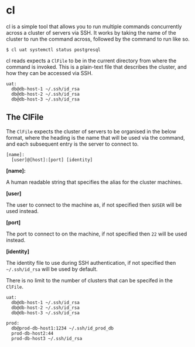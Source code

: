# cl

cl is a simple tool that allows you to run multiple commands concurrently
across a cluster of servers via SSH. It works by taking the name of the cluster
to run the command across, followed by the command to run like so.

```
$ cl uat systemctl status postgresql
```

cl reads expects a `ClFile` to be in the current directory from where the
command is invoked. This is a plain-text file that describes the cluster, and
how they can be accessed via SSH.

```
uat:
  db@db-host-1 ~/.ssh/id_rsa
  db@db-host-2 ~/.ssh/id_rsa
  db@db-host-3 ~/.ssh/id_rsa
```

## The ClFile

The `ClFile` expects the cluster of servers to be organised in the below format,
where the heading is the name that will be used via the command, and each
subsequent entry is the server to connect to.

```
[name]:
  [user]@[host]:[port] [identity]
```

**[name]:**

A human readable string that specifies the alias for the cluster machines.


**[user]**

The user to connect to the machine as, if not specified then `$USER` will be
used instead.

**[port]**

The port to connect to on the machine, if not specified then `22` will be used
instead.

**[identity]**

The identity file to use during SSH authentication, if not specified then
`~/.ssh/id_rsa` will be used by default.

There is no limit to the number of clusters that can be specifed in the `ClFile`.

```
uat:
  db@db-host-1 ~/.ssh/id_rsa
  db@db-host-2 ~/.ssh/id_rsa
  db@db-host-3 ~/.ssh/id_rsa

prod:
  db@prod-db-host1:1234 ~/.ssh/id_prod_db
  prod-db-host2:44
  prod-db-host3 ~/.ssh/id_rsa
```
